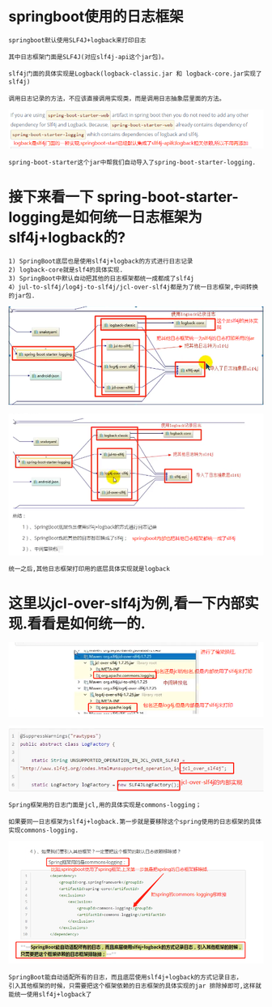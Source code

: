 # springboot使用的日志框架

    springboot默认使用SLF4J+logback来打印日志
    
    其中日志框架门面是SLF4J(对应slf4j-api这个jar包)。
        
    slf4j门面的具体实现是Logback(logback-classic.jar 和 logback-core.jar实现了slf4j)
    
    调用日志记录的方法，不应该直接调用实现类，而是调用日志抽象层里面的方法。

![](../pics/SpringBoot-logback04.png)
    
    spring-boot-starter这个jar中帮我们自动导入了spring-boot-starter-logging.
    
# 接下来看一下 spring-boot-starter-logging是如何统一日志框架为slf4j+logback的?
    
    1) SpringBoot底层也是使用slf4j+logback的方式进行日志记录
    2) logback-core就是slf4的具体实现.
    3) SpringBoot中默认自动把其他的日志框架都统一成都成了slf4j
    4）jul-to-slf4j/log4j-to-slf4j/jcl-over-slf4j都是为了统一日志框架,中间转换的jar包.
    
![](../pics/springboot日志框架的底层依赖关系.png)

![](../pics/springboot日志框架的底层依赖关系02.png)

    统一之后,其他日志框架打印用的底层具体实现就是logback

# 这里以jcl-over-slf4j为例,看一下内部实现.看看是如何统一的.

![](../pics/springboot日志框架的底层依赖关系03.png)

![](../pics/springboot日志框架的底层依赖关系04.png)

    Spring框架用的日志门面是jcl,用的具体实现是commons-logging；
    
    如果要同一日志框架为slf4j+logback.第一步就是要移除这个spring使用的日志框架的具体实现commons-logging.
    
![](../pics/springboot日志框架的底层依赖关系05.png)

    SpringBoot能自动适配所有的日志，而且底层使用slf4j+logback的方式记录日志，
    引入其他框架的时候，只需要把这个框架依赖的日志框架的具体实现的jar 排除掉即可,这样就能统一使用slf4j+logback了
